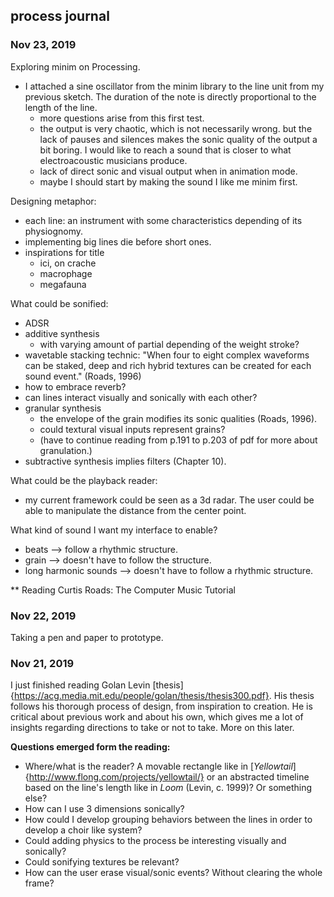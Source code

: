 ## process journal

### Nov 23, 2019
Exploring minim on Processing.
- I attached a sine oscillator from the minim library to the line unit from my previous sketch. The duration of the note is directly proportional to the length of the line.
    - more questions arise from this first test.
    - the output is very chaotic, which is not necessarily wrong. but the lack of pauses and silences makes the sonic quality of the output a bit boring. I would like to reach a sound that is closer to what electroacoustic musicians produce.
    - lack of direct sonic and visual output when in animation mode.
    - maybe I should start by making the sound I like me minim first.

Designing metaphor:
- each line: an instrument with some characteristics depending of its physiognomy.
- implementing big lines die before short ones.
- inspirations for title
    - ici, on crache
    - macrophage
    - megafauna

What could be sonified:
- ADSR
- additive synthesis
    - with varying amount of partial depending of the weight stroke?
- wavetable stacking technic: "When four to eight complex waveforms can be staked, deep and rich hybrid textures can be created for each sound event." (Roads, 1996)
- how to embrace reverb?
- can lines interact visually and sonically with each other?
- granular synthesis
    - the envelope of the grain modifies its sonic qualities (Roads, 1996).
    - could textural visual inputs represent grains?
    - (have to continue reading from p.191 to p.203 of pdf for more about granulation.)
- subtractive synthesis implies filters (Chapter 10).


What could be the playback reader:
- my current framework could be seen as a 3d radar. The user could be able to manipulate the distance from the center point.

What kind of sound I want my interface to enable?
- beats --> follow a rhythmic structure.
- grain --> doesn't have to follow the structure.
- long harmonic sounds --> doesn't have to follow a rhythmic structure.

** Reading Curtis Roads: The Computer Music Tutorial


### Nov 22, 2019
Taking a pen and paper to prototype.



### Nov 21, 2019
I just finished reading Golan Levin [thesis]{https://acg.media.mit.edu/people/golan/thesis/thesis300.pdf}. His thesis follows his thorough process of design, from inspiration to creation. He is critical about previous work and about his own, which gives me a lot of insights regarding directions to take or not to take. More on this later.

**Questions emerged form the reading:**
- Where/what is the reader? A movable rectangle like in [_Yellowtail_]{http://www.flong.com/projects/yellowtail/} or an abstracted timeline based on the line's length like in _Loom_ (Levin, c. 1999)? Or something else?
- How can I use 3 dimensions sonically?
- How could I develop grouping behaviors between the lines in order to develop a choir like system?
- Could adding physics to the process be interesting visually and sonically?
- Could sonifying textures be relevant?
- How can the user erase visual/sonic events? Without clearing the whole frame?
